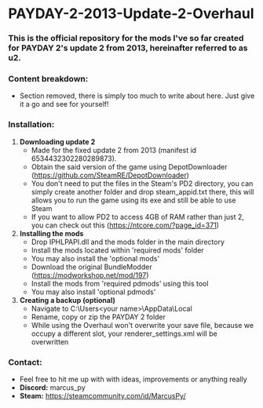 # PAYDAY-2-2013-Update-2-Overhaul
### This is the official repository for the mods I've so far created for PAYDAY 2's update 2 from 2013, hereinafter referred to as u2.
### Content breakdown:
  - Section removed, there is simply too much to write about here. Just give it a go and see for yourself!

### Installation:
  1. **Downloading update 2**
      - Made for the fixed update 2 from 2013 (manifest id 6534432302280289873).
      - Obtain the said version of the game using DepotDownloader (https://github.com/SteamRE/DepotDownloader)
      - You don't need to put the files in the Steam's PD2 directory, you can simply create another folder and drop steam_appid.txt there, this will allows you to run the game using its exe and still be able to use Steam
      - If you want to allow PD2 to access 4GB of RAM rather than just 2, you can check out this (https://ntcore.com/?page_id=371)
  2. **Installing the mods**
      - Drop IPHLPAPI.dll and the mods folder in the main directory
      - Install the mods located within 'required mods' folder
      - You may also install the 'optional mods'
      - Download the original BundleModder (https://modworkshop.net/mod/197)
      - Install the mods from 'required pdmods' using this tool
      - You may also install 'optional pdmods'
  3. **Creating a backup (optional)**
      - Navigate to C:\Users\<your name>\AppData\Local
      - Rename, copy or zip the PAYDAY 2 folder
      - While using the Overhaul won't overwrite your save file, because we occupy a different slot, your renderer_settings.xml will be overwritten

### Contact:
  - Feel free to hit me up with with ideas, improvements or anything really
  - **Discord:** marcus_py
  - **Steam:** https://steamcommunity.com/id/MarcusPy/
